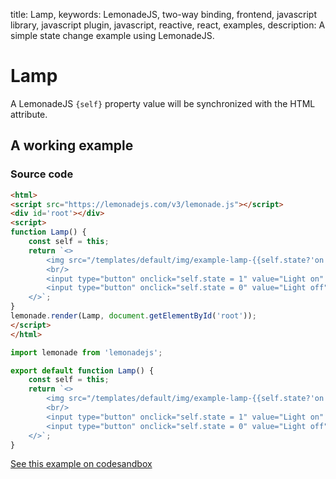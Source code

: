 title: Lamp,
keywords: LemonadeJS, two-way binding, frontend, javascript library, javascript plugin, javascript, reactive, react, examples,
description: A simple state change example using LemonadeJS.

Lamp
====

A LemonadeJS `{self}` property value will be synchronized with the HTML attribute.  
  

A working example
-----------------

  
  

### Source code

  
```html
<html>
<script src="https://lemonadejs.com/v3/lemonade.js"></script>
<div id='root'></div>
<script>
function Lamp() {
    const self = this;
    return `<>
        <img src="/templates/default/img/example-lamp-{{self.state?'on':'off'}}.jpg">
        <br/>
        <input type="button" onclick="self.state = 1" value="Light on" />
        <input type="button" onclick="self.state = 0" value="Light off" />
    </>`;
}
lemonade.render(Lamp, document.getElementById('root'));
</script>
</html>
```
```javascript
import lemonade from 'lemonadejs';

export default function Lamp() {
    const self = this;
    return `<>
        <img src="/templates/default/img/example-lamp-{{self.state?'on':'off'}}.jpg">
        <br/>
        <input type="button" onclick="self.state = 1" value="Light on" />
        <input type="button" onclick="self.state = 0" value="Light off" />
    </>`;
}
```

  
[See this example on codesandbox](https://codesandbox.io/s/reactive-javascript-library-83xmr7)